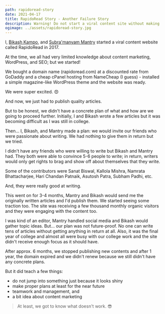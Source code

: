 ```yaml
---
path: rapidoread-story
date: 2021-04-17
title: RapidoRead Story - Another Failure Story
description: Warning! Do not start a viral content site without making a concrete plan. 😁
ogimage: ../assets/rapidoread-story.jpg
---
```


I, [Bikash Kampo](https://bikashkampo.com), and [Subra'manyam Mantry](https://www.facebook.com/subramanyam.mantry.5) started a viral content website called RapidoRead in 2017.

At the time, we all had very limited knowledge about content marketing, WordPress, and SEO; but we started!

We bought a domain name (rapidoread.com) at a discounted rate from GoDaddy and a cheap cPanel hosting from NameCheap (I guess) - installed a simple magazine-like WordPress theme and the website was ready.

We were super excited. 😍

And now, we just had to publish quality articles.

But to be honest, we didn't have a concrete plan of what and how are we going to proceed further. Initially, I and Bikash wrote a few articles but it was becoming difficult as I was still in college.

Then... I, Bikash, and Mantry made a plan: we would invite our friends who were passionate about writing. We had nothing to give them in return but we tried.

I didn't have any friends who were willing to write but Bikash and Mantry had. They both were able to convince 5-6 people to write; in return, writers would only get rights to brag and show off about themselves that they write.

Some of the contributors were Sanat Biswal, Kallola Mishra, Namrata Bhattacharjee, Hari Chandan Patnaik, Asutosh Patra, Subham Padhi, etc.

And, they were really good at writing.

This went on for 3-4 months, Mantry and Bikash would send me the originally written articles and I'd publish them. We started seeing some traction too. The site was receiving a few thousand monthly organic visitors and they were engaging with the content too.

I was kind of an editor, Mantry handled social media and Bikash would gather topic ideas. But... our plan was not future-proof. No one can write tens of articles without getting anything in return at all. Also, it was the final year of college and almost all were busy with our college work and the site didn't receive enough focus as it should have.

After approx. 6 months, we stopped publishing new contents and after 1 year, the domain expired and we didn't renew because we still didn't have any concrete plans.

But it did teach a few things:

- do not jump into something just because it looks shiny
- make proper plans at least for the near future
- teamwork and management, and
- a bit idea about content marketing

> At least, we got to know what doesn't work. 😎